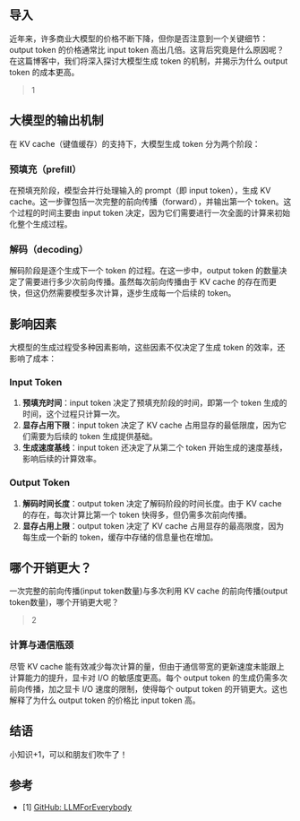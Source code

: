 ## 导入
近年来，许多商业大模型的价格不断下降，但你是否注意到一个关键细节：output token 的价格通常比 input token 高出几倍。这背后究竟是什么原因呢？在这篇博客中，我们将深入探讨大模型生成 token 的机制，并揭示为什么 output token 的成本更高。
>1

## 大模型的输出机制
在 KV cache（键值缓存）的支持下，大模型生成 token 分为两个阶段：

### 预填充（prefill）
在预填充阶段，模型会并行处理输入的 prompt（即 input token），生成 KV cache。这一步骤包括一次完整的前向传播（forward），并输出第一个 token。这个过程的时间主要由 input token 决定，因为它们需要进行一次全面的计算来初始化整个生成过程。

### 解码（decoding）
解码阶段是逐个生成下一个 token 的过程。在这一步中，output token 的数量决定了需要进行多少次前向传播。虽然每次前向传播由于 KV cache 的存在而更快，但这仍然需要模型多次计算，逐步生成每一个后续的 token。

## 影响因素
大模型的生成过程受多种因素影响，这些因素不仅决定了生成 token 的效率，还影响了成本：

### Input Token
1. **预填充时间**：input token 决定了预填充阶段的时间，即第一个 token 生成的时间，这个过程只计算一次。
2. **显存占用下限**：input token 决定了 KV cache 占用显存的最低限度，因为它们需要为后续的 token 生成提供基础。
3. **生成速度基线**：input token 还决定了从第二个 token 开始生成的速度基线，影响后续的计算效率。

### Output Token
1. **解码时间长度**：output token 决定了解码阶段的时间长度。由于 KV cache 的存在，每次计算比第一个 token 快得多，但仍需多次前向传播。
2. **显存占用上限**：output token 决定了 KV cache 占用显存的最高限度，因为每生成一个新的 token，缓存中存储的信息量也在增加。

## 哪个开销更大？
一次完整的前向传播(input token数量)与多次利用 KV cache 的前向传播(output token数量)，哪个开销更大呢？

>2 
### 计算与通信瓶颈
尽管 KV cache 能有效减少每次计算的量，但由于通信带宽的更新速度未能跟上计算能力的提升，显卡对 I/O 的敏感度更高。每个 output token 的生成仍需多次前向传播，加之显卡 I/O 速度的限制，使得每个 output token 的开销更大。这也解释了为什么 output token 的价格比 input token 高。


## 结语
小知识+1，可以和朋友们吹牛了！

## 参考

- [1] [GitHub: LLMForEverybody](https://github.com/luhengshiwo/LLMForEverybody)
